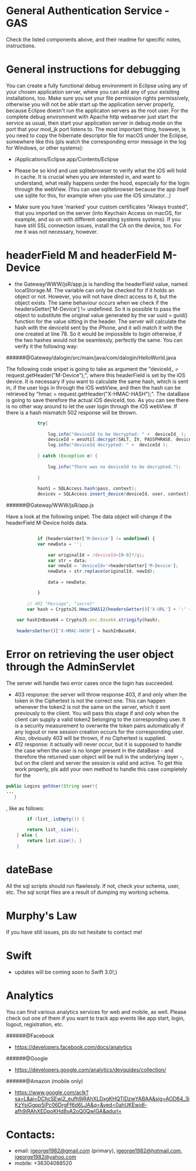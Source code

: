 # General Authentication Service - GAS 

Check the listed components above, and their readme for specific notes, instructions.

# General instructions for debugging
You can create a fully functional debug environment in Eclipse using any of your chosen application server, where you can add any of your exisiting installations, too. Make sure you set your file permission rights permissively, otherwise you will not be able start up the application server properly, because Eclipse doesn't run the applicaton servers as the root user. For the complete debug environment with Apache http webserver just start the service as usual, then start your application server in debug mode on the port that your mod_jk port listens to. The most important thing, however, is you need to copy the hibernate descriptor file for macOS under the Eclipse, somewhere like this (pls watch the corresponding error message in the log for Windows, or other systems):

- /Applications/Eclipse.app/Contents/Eclipse

- Please be so kind and use sqlitebrowser to verify what the iOS will hold in cache. It is crucial when you are interested in, and want to understand, what really happens under the hood, especially for the login through the webView. (You can use sqlitebrowser because the app itself use sqlite for this, for example when you use the iOS simulator...)

- Make sure you have 'marked' your custom certificates "Always trusted", that you imported on the server (into Keychain Access on macOS, for example, and so on with different operating systems systems). If you have still SSL connection issues, install the CA on the device, too. For me it was not necessary, however.

# headerField M and headerField M-Device
- the Gateway/WWW/jsR/app.js is handling the headerField value, named localStorage.M. The variable can only be checked for if it holds an object or not. However, you will not have direct access to it, but the object exists. The same behaviour occurs when we check if the headersGetter['M-Device'] != undefined. So it is possible to pass the object to substitute the original value generated by the var uuid = guid() function for the value sitting in the header. The server will calculate the hash with the deviceId sent by the iPhone, and it will match it with the one created at line 78. So it would be impossible to login otherwise, if the two hashes would not be seamlessly, perfectly the same. You can verify it the following way:

######@Gateway/dalogin/src/main/java/com/dalogin/HelloWorld.java

The following code snipet is going to take as argument the "deviceId_ = request.getHeader("M-Device");", where this headerField is set by the iOS device. It is necessary if you want to calculate the same hash, which is sent in, if the user logs in through the iOS webView, and then the hash can be retrieved by "hmac = request.getHeader("X-HMAC-HASH");". The dataBase is going to save therefore the actual iOS deviceId, too. As you can see there is no other way around to let the user login through the iOS webView. If there is a hash mismatch 502 response will be thrown. 

```java
            try{ 
                
            	log.info("deviceId to be decrypted: " +  deviceId_ );
            	deviceId = aesUtil.decrypt(SALT, IV, PASSPHRASE, deviceId_);
            	log.info("deviceId decrypted: " +  deviceId );
            
            } catch (Exception e) {
            	
            	log.info("There was no deviceId to be decrypted.");
            	
            }
            
			hash1 = SQLAccess.hash(pass, context);
			devices = SQLAccess.insert_device(deviceId, user, context);

```

######@Gateway/WWW/jsR/app.js

Have a look at the following snipet. The data object will change if the headerField M-Device holds data.

```javascript

            if (headersGetter['M-Device'] != undefined) {
            var newData = '';
            
                var originalId = /deviceId=[0-9]*/gi;
                var str = data;
                var newId = 'deviceId='+headersGetter['M-Device'];
                newData = str.replace(originalId, newId);
                
                data = newData;

            }
            
        // 4RI "Message", "secret"
        var hash = CryptoJS.HmacSHA512(headersGetter()['X-URL'] + ':' + data + ':' + microTime + ':' + data.length, localStorage.hmacSecret);
        
	var hashInBase64 = CryptoJS.enc.Base64.stringify(hash);
	    
 	headersGetter()['X-HMAC-HASH'] = hashInBase64;
```


# Error on retrieving the user object through the AdminServlet
The server will handle two error cases once the login has succeeded. 

- 403 response: the server will throw response 403, if and only when the token in the Ciphertext is not the correct one. This can happen whenever the token2 is not the same on the server, which it sent previously to the client. You will pass this stage if and only when the client can supply a valid token2 belonging to the corresponding user. It is a security measurement to overwrite the token pairs automatically if any logout or new session creation occurs for the corresponding user. Also, obviously 403 will be thrown, if no Ciphertext is supplied.
- 412 response: it actually will never occur, but it is supposed to handle the case when the user is no longer present in the dataBase - and therefore the returned user object will be null in the underlying layer -, but on the client and server the session is valid and active. To get this work properly, pls add your own method to handle this case completely for the

```java
public Logins getUser(String user){
...
   }
```
, like as follows:

```java
		if (list_.isEmpty()) {
		
		return list_.size();
	} else {
		return list.size(); }
	}
```

# dateBase
All the sql scripts should run flawlessly. If not, check your schema, user, etc. The sql script files are a result of dumping my working schema.

# Murphy's Law
If you have still issues, pls do not hesitate to contact me!

# Swift
- updates will be coming soon to Swift 3.0!;)

# Analytics
You can find various analytics services for web and mobile, as well. Please check out one of them if you want to track app events like app start, login, logout, registration, etc.

######@Facebook
- https://developers.facebook.com/docs/analytics

######@Google
- https://developers.google.com/analytics/devguides/collection/

######@Amazon (mobile only)
- https://www.google.com/aclk?sa=L&ai=DChcSEwi2_eufh9jRAhXLDxgKHQTlDzwYABAA&sig=AOD64_3iKzYsiGgpp5iPc06DrgFf6d6LJA&q=&ved=0ahUKEwidl-afh9jRAhXEDpoKHd8yA2oQ0QwIGA&adurl=


# Contacts:
- email: igeorge1982@gmail.com (primary), igeorge1982@hotmail.com, igeorge1982@yahoo.com
- mobile: +36304088520
